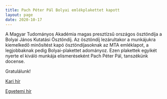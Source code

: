 ```yaml
---
title: Pach Péter Pál Bolyai emlékplakettet kapott
layout: page 
date: 2020-10-17
---
```


A Magyar Tudományos Akadémia magas presztízsű országos ösztöndíja a Bolyai János Kutatási Ösztöndíj. Az ösztöndíj lezárultakor a munkájukra  kiemelkedő minősítést kapó ösztöndíjasoknak az MTA emléklapot, a legjobbaknak pedig Bolyai-plakettet adományoz. Ezen plakettek egyikét nyerte el kiváló munkája elismeréseként Pach Péter Pál, tanszékünk docense.

Gratulálunk!

[Kari hír](http://www.vik.bme.hu/hir/2651-bolyai---emlekplakettben-reszesult-a-vik-oktatoja)

[Egyetemi hír](http://www.bme.hu/hirek/20201015/Ket_muegyetemi_fiatal_oktato_kutato_kapott_Bolyai_emlekplakettet)

